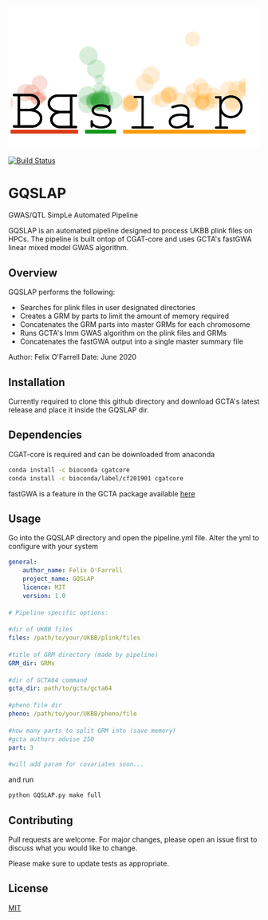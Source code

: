 ![Alt text](bblogo/bblogo.png?raw=true "Title")

[![Build Status](https://travis-ci.com/flixofarrell/GQSLAP.svg?branch=master)](https://travis-ci.com/flixofarrell/GQSLAP)


# GQSLAP
GWAS/QTL SimpLe Automated Pipeline

GQSLAP is an automated pipeline designed to process UKBB plink files on HPCs. The pipeline is built ontop of CGAT-core and uses GCTA's fastGWA linear mixed model GWAS algorithm.

## Overview

GQSLAP performs the following:
   * Searches for plink files in user designated directories
   * Creates a GRM by parts to limit the amount of memory required 
   * Concatenates the GRM parts into master GRMs for each chromosome
   * Runs GCTA's lmm GWAS algorithm on the plink files and GRMs
   * Concatenates the fastGWA output into a single master summary file
   
   
Author: Felix O'Farrell
Date: June 2020


## Installation

Currently required to clone this github directory and download GCTA's latest release and place it inside the GQSLAP dir.

## Dependencies 

CGAT-core is required and can be downloaded from anaconda

```bash
conda install -c bioconda cgatcore
conda install -c bioconda/label/cf201901 cgatcore
```
fastGWA is a feature in the GCTA package available [here](https://cnsgenomics.com/software/gcta/#Download)

## Usage

Go into the GQSLAP directory and open the pipeline.yml file. Alter the yml to configure with your system

```yml
general:
    author_name: Felix O'Farrell
    project_name: GQSLAP
    licence: MIT
    version: 1.0

# Pipeline specific options:

#dir of UKBB files
files: /path/to/your/UKBB/plink/files

#title of GRM directory (made by pipeline)
GRM_dir: GRMs

#dir of GCTA64 command 
gcta_dir: path/to/gcta/gcta64

#pheno file dir
pheno: /path/to/your/UKBB/pheno/file

#how many parts to split GRM into (save memory) 
#gcta authors advise 250 
part: 3

#will add param for covariates soon...
```

and run

```python
python GQSLAP.py make full 
```

## Contributing
Pull requests are welcome. For major changes, please open an issue first to discuss what you would like to change.

Please make sure to update tests as appropriate.

## License
[MIT](https://choosealicense.com/licenses/mit/)
